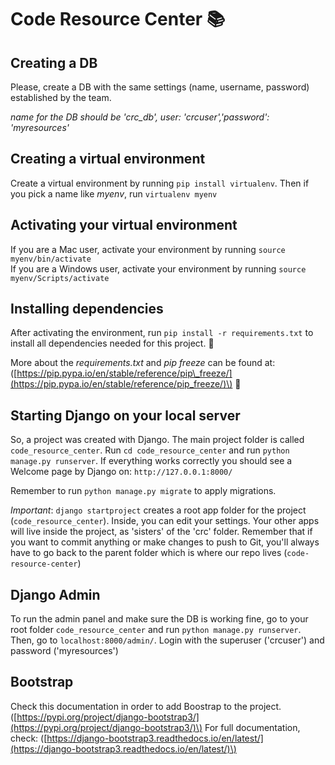 # Code Resource Center 📚

## Creating a DB

Please, create a DB with the same settings \(name, username, password\) established by the team.

_name for the DB should be 'crc\_db', user: 'crcuser','password': 'myresources'_

## Creating a virtual environment

Create a virtual environment by running `pip install virtualenv`. Then if you pick a name like _myenv_, run `virtualenv myenv`

## Activating your virtual environment

If you are a Mac user, activate your environment by running `source myenv/bin/activate`  
If you are a Windows user, activate your environment by running `source myenv/Scripts/activate`

## Installing dependencies

After activating the environment, run `pip install -r requirements.txt` to install all dependencies needed for this project. 🍾

More about the _requirements.txt_ and _pip freeze_ can be found at: \([https://pip.pypa.io/en/stable/reference/pip\_freeze/](https://pip.pypa.io/en/stable/reference/pip_freeze/)\) 🎯

## Starting Django on your local server

So, a project was created with Django. The main project folder is called `code_resource_center`. Run `cd code_resource_center` and run `python manage.py runserver`. If everything works correctly you should see a Welcome page by Django on: `http://127.0.0.1:8000/`

Remember to run `python manage.py migrate` to apply migrations.

_Important_: `django startproject` creates a root app folder for the project \(`code_resource_center`\). Inside, you can edit your settings. Your other apps will live inside the project, as 'sisters' of the 'crc' folder. Remember that if you want to commit anything or make changes to push to Git, you'll always have to go back to the parent folder which is where our repo lives \(`code-resource-center`\)

## Django Admin

To run the admin panel and make sure the DB is working fine, go to your root folder `code_resource_center` and run `python manage.py runserver`. Then, go to `localhost:8000/admin/`. Login with the superuser \('crcuser'\) and password \('myresources'\)

## Bootstrap

Check this documentation in order to add Boostrap to the project. \([https://pypi.org/project/django-bootstrap3/](https://pypi.org/project/django-bootstrap3/)\) For full documentation, check: \([https://django-bootstrap3.readthedocs.io/en/latest/](https://django-bootstrap3.readthedocs.io/en/latest/)\)

